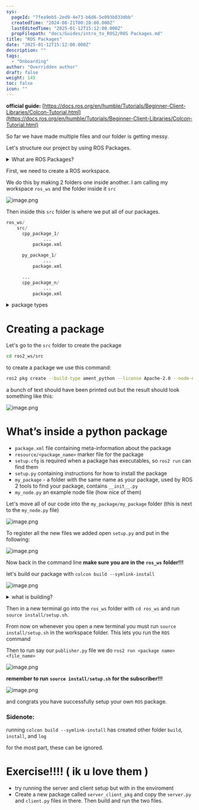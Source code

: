 ```yaml
---
sys:
  pageId: "7fea9eb5-2ed9-4e73-b6d6-5e093b833dbb"
  createdTime: "2024-08-21T00:28:00.000Z"
  lastEditedTime: "2025-01-12T15:12:00.000Z"
  propFilepath: "docs/Guides/intro_to_ROS2/ROS Packages.md"
title: "ROS Packages"
date: "2025-01-12T15:12:00.000Z"
description: ""
tags:
  - "Onboarding"
author: "Overridden author"
draft: false
weight: 145
toc: false
icon: ""
---
```


**official guide:** [https://docs.ros.org/en/humble/Tutorials/Beginner-Client-Libraries/Colcon-Tutorial.html](https://docs.ros.org/en/humble/Tutorials/Beginner-Client-Libraries/Colcon-Tutorial.html)

So far we have made multiple files and our folder is getting messy.

Let's structure our project by using ROS Packages.

<details>

<summary>What are ROS Packages?</summary>

ROS Packages are, as the name implies, packages of code that are highly sharable between ROS developers.

They consist of a folder, `package.xml` file, and source code

```python
      cpp_package_1/
		      ... imagine much code files here ..
          package.xml
```

</details>

First, we need to create a ROS workspace.

We do this by making 2 folders one inside another. I am calling my workspace `ros_ws` and the folder inside it `src`

![image.png](https://prod-files-secure.s3.us-west-2.amazonaws.com/d518164a-d88e-44d1-a4ee-3adb3bd8bce0/70706947-fd18-4537-a67b-e12946812d31/image.png?X-Amz-Algorithm=AWS4-HMAC-SHA256&X-Amz-Content-Sha256=UNSIGNED-PAYLOAD&X-Amz-Credential=ASIAZI2LB4666VQ7ANLB%2F20250525%2Fus-west-2%2Fs3%2Faws4_request&X-Amz-Date=20250525T034048Z&X-Amz-Expires=3600&X-Amz-Security-Token=IQoJb3JpZ2luX2VjEFwaCXVzLXdlc3QtMiJHMEUCIQC6pX2G2IteNOd2%2FT%2BQBS9HPOERevrfGVvIfytvra09YwIgRcJenQcr%2FpKZI9R92AbPQTsRND2Z%2FX3Tv8qSQt8zVIEq%2FwMIJBAAGgw2Mzc0MjMxODM4MDUiDD7szSJedYehnk5MayrcAzheFdOGyIL7%2Fw%2FGMjAr5YT390GgQ9r1IezTVt5bFDoLC5R396OdjQOzNV7%2FZdJ3jFgL%2B9%2Fmqijdj7zefIKGw5M1aWZ4lTWFqOdTLcPphIQv1yrHGCOpyn%2BHbFLXzzvGivUHvGCdKVMEzor70ypUYCa%2FSfLsjmiBgOKFMrT6oInOItFe5MKG1sT15FpcbW0svu625LlcJ4XfdZof2TiqRA1DzxK%2BZvvELzjNR8YFJejc34pMi7p20BiHHdhjQdxD6fNjaKM3hG9W8wQL6y1jLkld1kLR6sErx3mofsnSFg4VCmnVpJ6v7H1XXRXFBcMmx5Mwl3cmTTHsGHN5X4Eh92KpSeAj968l9ut2H1vxpJU0Ya6Ur7L6YmWzdVVWpHbPf6%2FBK4s%2FE7SQPPrJewLBj9ch5dFzUlSMF8bOkQj0wz8QWVnNhVRHZugicsnGfuxXFiiYdo4P2F%2BEs5DWzMH5FS2A5WD0H8sxQV1JjE6%2Bj4Yo88STFYDjaaJ1aKB3Rd5bQXvJvhAXK07UKJ1t8CF3JBDQJCH7IupbFlaPGgXOxZtm0%2B5Tv2IuIXt5cfL%2BztgRNtMdM0guDRFM0MOZ3eP3if4wIIlPJlHBd%2BRB3tz3lxB%2BGR2a0Lf1C%2BZtM3PrMJyYysEGOqUBBQl656e5re7pE7R0lVd9dVI95maTlowEz1l4aS6VSCSR2DIc2M%2BDxubBm%2BgkWtA4A2qkKj%2FRCp35zj65PjyY1NE%2Bksuoegg6FHbeJpfNkP4siQCoUBfL2MlEij1nGxOMKiWgwnLxLE4Hq94vA9WUZ9h1ZdW7pj0U4VYz8aY9AylfNp%2B6FPbRR4RK10OpxLVh0j8QTvw%2BGBtjXtvejRTmEW1y8tEL&X-Amz-Signature=5d8d6917b241272eddc11ac7dd5d26fc10324f037cedc5385e80506e3697cde8&X-Amz-SignedHeaders=host&x-id=GetObject)

Then inside this `src` folder is where we put all of our packages.

```python
ros_ws/
    src/
      cpp_package_1/
		      ...
          package.xml

      py_package_1/
		      ...
          package.xml

      ...
      cpp_package_n/
		      ...
          package.xml

```

<details>

<summary>package types</summary>

packages can be either `C++` or python.

the intern file structure is different for each but for this guide we will stick to creating python packages

</details>

# Creating a package

Let's go to the `src` folder to create the package

```bash
cd ros2_ws/src
```

to create a package we use this command:

```bash
ros2 pkg create --build-type ament_python --license Apache-2.0 --node-name my_node my_package
```

a bunch of text should have been printed out but the result should look something like this:

![image.png](https://prod-files-secure.s3.us-west-2.amazonaws.com/d518164a-d88e-44d1-a4ee-3adb3bd8bce0/e6cf1e3f-8512-4a3e-b131-079f800bf3e8/image.png?X-Amz-Algorithm=AWS4-HMAC-SHA256&X-Amz-Content-Sha256=UNSIGNED-PAYLOAD&X-Amz-Credential=ASIAZI2LB4666VQ7ANLB%2F20250525%2Fus-west-2%2Fs3%2Faws4_request&X-Amz-Date=20250525T034048Z&X-Amz-Expires=3600&X-Amz-Security-Token=IQoJb3JpZ2luX2VjEFwaCXVzLXdlc3QtMiJHMEUCIQC6pX2G2IteNOd2%2FT%2BQBS9HPOERevrfGVvIfytvra09YwIgRcJenQcr%2FpKZI9R92AbPQTsRND2Z%2FX3Tv8qSQt8zVIEq%2FwMIJBAAGgw2Mzc0MjMxODM4MDUiDD7szSJedYehnk5MayrcAzheFdOGyIL7%2Fw%2FGMjAr5YT390GgQ9r1IezTVt5bFDoLC5R396OdjQOzNV7%2FZdJ3jFgL%2B9%2Fmqijdj7zefIKGw5M1aWZ4lTWFqOdTLcPphIQv1yrHGCOpyn%2BHbFLXzzvGivUHvGCdKVMEzor70ypUYCa%2FSfLsjmiBgOKFMrT6oInOItFe5MKG1sT15FpcbW0svu625LlcJ4XfdZof2TiqRA1DzxK%2BZvvELzjNR8YFJejc34pMi7p20BiHHdhjQdxD6fNjaKM3hG9W8wQL6y1jLkld1kLR6sErx3mofsnSFg4VCmnVpJ6v7H1XXRXFBcMmx5Mwl3cmTTHsGHN5X4Eh92KpSeAj968l9ut2H1vxpJU0Ya6Ur7L6YmWzdVVWpHbPf6%2FBK4s%2FE7SQPPrJewLBj9ch5dFzUlSMF8bOkQj0wz8QWVnNhVRHZugicsnGfuxXFiiYdo4P2F%2BEs5DWzMH5FS2A5WD0H8sxQV1JjE6%2Bj4Yo88STFYDjaaJ1aKB3Rd5bQXvJvhAXK07UKJ1t8CF3JBDQJCH7IupbFlaPGgXOxZtm0%2B5Tv2IuIXt5cfL%2BztgRNtMdM0guDRFM0MOZ3eP3if4wIIlPJlHBd%2BRB3tz3lxB%2BGR2a0Lf1C%2BZtM3PrMJyYysEGOqUBBQl656e5re7pE7R0lVd9dVI95maTlowEz1l4aS6VSCSR2DIc2M%2BDxubBm%2BgkWtA4A2qkKj%2FRCp35zj65PjyY1NE%2Bksuoegg6FHbeJpfNkP4siQCoUBfL2MlEij1nGxOMKiWgwnLxLE4Hq94vA9WUZ9h1ZdW7pj0U4VYz8aY9AylfNp%2B6FPbRR4RK10OpxLVh0j8QTvw%2BGBtjXtvejRTmEW1y8tEL&X-Amz-Signature=484ee22b35ee17a55c63faf23797e277e6ef1ef5182267faeeb4af2d47201192&X-Amz-SignedHeaders=host&x-id=GetObject)

# What’s inside a python package

- `package.xml` file containing meta-information about the package
- `resource/<package_name>` marker file for the package
- `setup.cfg` is required when a package has executables, so `ros2 run` can find them
- `setup.py` containing instructions for how to install the package
- `my_package` - a folder with the same name as your package, used by ROS 2 tools to find your package, contains `__init__.py`
- `my_node.py` an example node file (how nice of them)

Let's move all of our code into the `my_package/my_package` folder (this is next to the `my_node.py` file)

![image.png](https://prod-files-secure.s3.us-west-2.amazonaws.com/d518164a-d88e-44d1-a4ee-3adb3bd8bce0/9ce58f11-0da9-4d3e-b86d-506a9685d378/image.png?X-Amz-Algorithm=AWS4-HMAC-SHA256&X-Amz-Content-Sha256=UNSIGNED-PAYLOAD&X-Amz-Credential=ASIAZI2LB4666VQ7ANLB%2F20250525%2Fus-west-2%2Fs3%2Faws4_request&X-Amz-Date=20250525T034048Z&X-Amz-Expires=3600&X-Amz-Security-Token=IQoJb3JpZ2luX2VjEFwaCXVzLXdlc3QtMiJHMEUCIQC6pX2G2IteNOd2%2FT%2BQBS9HPOERevrfGVvIfytvra09YwIgRcJenQcr%2FpKZI9R92AbPQTsRND2Z%2FX3Tv8qSQt8zVIEq%2FwMIJBAAGgw2Mzc0MjMxODM4MDUiDD7szSJedYehnk5MayrcAzheFdOGyIL7%2Fw%2FGMjAr5YT390GgQ9r1IezTVt5bFDoLC5R396OdjQOzNV7%2FZdJ3jFgL%2B9%2Fmqijdj7zefIKGw5M1aWZ4lTWFqOdTLcPphIQv1yrHGCOpyn%2BHbFLXzzvGivUHvGCdKVMEzor70ypUYCa%2FSfLsjmiBgOKFMrT6oInOItFe5MKG1sT15FpcbW0svu625LlcJ4XfdZof2TiqRA1DzxK%2BZvvELzjNR8YFJejc34pMi7p20BiHHdhjQdxD6fNjaKM3hG9W8wQL6y1jLkld1kLR6sErx3mofsnSFg4VCmnVpJ6v7H1XXRXFBcMmx5Mwl3cmTTHsGHN5X4Eh92KpSeAj968l9ut2H1vxpJU0Ya6Ur7L6YmWzdVVWpHbPf6%2FBK4s%2FE7SQPPrJewLBj9ch5dFzUlSMF8bOkQj0wz8QWVnNhVRHZugicsnGfuxXFiiYdo4P2F%2BEs5DWzMH5FS2A5WD0H8sxQV1JjE6%2Bj4Yo88STFYDjaaJ1aKB3Rd5bQXvJvhAXK07UKJ1t8CF3JBDQJCH7IupbFlaPGgXOxZtm0%2B5Tv2IuIXt5cfL%2BztgRNtMdM0guDRFM0MOZ3eP3if4wIIlPJlHBd%2BRB3tz3lxB%2BGR2a0Lf1C%2BZtM3PrMJyYysEGOqUBBQl656e5re7pE7R0lVd9dVI95maTlowEz1l4aS6VSCSR2DIc2M%2BDxubBm%2BgkWtA4A2qkKj%2FRCp35zj65PjyY1NE%2Bksuoegg6FHbeJpfNkP4siQCoUBfL2MlEij1nGxOMKiWgwnLxLE4Hq94vA9WUZ9h1ZdW7pj0U4VYz8aY9AylfNp%2B6FPbRR4RK10OpxLVh0j8QTvw%2BGBtjXtvejRTmEW1y8tEL&X-Amz-Signature=9c91de8cdaab216c1ecf953f4963f9e173186a1815d992335360dfdd32f9d0db&X-Amz-SignedHeaders=host&x-id=GetObject)

To register all the new files we added open `setup.py` and put in the following:

![image.png](https://prod-files-secure.s3.us-west-2.amazonaws.com/d518164a-d88e-44d1-a4ee-3adb3bd8bce0/1cd7c262-4cae-4496-9d75-c178537d24a2/image.png?X-Amz-Algorithm=AWS4-HMAC-SHA256&X-Amz-Content-Sha256=UNSIGNED-PAYLOAD&X-Amz-Credential=ASIAZI2LB4666VQ7ANLB%2F20250525%2Fus-west-2%2Fs3%2Faws4_request&X-Amz-Date=20250525T034048Z&X-Amz-Expires=3600&X-Amz-Security-Token=IQoJb3JpZ2luX2VjEFwaCXVzLXdlc3QtMiJHMEUCIQC6pX2G2IteNOd2%2FT%2BQBS9HPOERevrfGVvIfytvra09YwIgRcJenQcr%2FpKZI9R92AbPQTsRND2Z%2FX3Tv8qSQt8zVIEq%2FwMIJBAAGgw2Mzc0MjMxODM4MDUiDD7szSJedYehnk5MayrcAzheFdOGyIL7%2Fw%2FGMjAr5YT390GgQ9r1IezTVt5bFDoLC5R396OdjQOzNV7%2FZdJ3jFgL%2B9%2Fmqijdj7zefIKGw5M1aWZ4lTWFqOdTLcPphIQv1yrHGCOpyn%2BHbFLXzzvGivUHvGCdKVMEzor70ypUYCa%2FSfLsjmiBgOKFMrT6oInOItFe5MKG1sT15FpcbW0svu625LlcJ4XfdZof2TiqRA1DzxK%2BZvvELzjNR8YFJejc34pMi7p20BiHHdhjQdxD6fNjaKM3hG9W8wQL6y1jLkld1kLR6sErx3mofsnSFg4VCmnVpJ6v7H1XXRXFBcMmx5Mwl3cmTTHsGHN5X4Eh92KpSeAj968l9ut2H1vxpJU0Ya6Ur7L6YmWzdVVWpHbPf6%2FBK4s%2FE7SQPPrJewLBj9ch5dFzUlSMF8bOkQj0wz8QWVnNhVRHZugicsnGfuxXFiiYdo4P2F%2BEs5DWzMH5FS2A5WD0H8sxQV1JjE6%2Bj4Yo88STFYDjaaJ1aKB3Rd5bQXvJvhAXK07UKJ1t8CF3JBDQJCH7IupbFlaPGgXOxZtm0%2B5Tv2IuIXt5cfL%2BztgRNtMdM0guDRFM0MOZ3eP3if4wIIlPJlHBd%2BRB3tz3lxB%2BGR2a0Lf1C%2BZtM3PrMJyYysEGOqUBBQl656e5re7pE7R0lVd9dVI95maTlowEz1l4aS6VSCSR2DIc2M%2BDxubBm%2BgkWtA4A2qkKj%2FRCp35zj65PjyY1NE%2Bksuoegg6FHbeJpfNkP4siQCoUBfL2MlEij1nGxOMKiWgwnLxLE4Hq94vA9WUZ9h1ZdW7pj0U4VYz8aY9AylfNp%2B6FPbRR4RK10OpxLVh0j8QTvw%2BGBtjXtvejRTmEW1y8tEL&X-Amz-Signature=4f4d576f02cd90f3f879447eb00d30ddd5473910d00badaeef0f0f2c4d258dee&X-Amz-SignedHeaders=host&x-id=GetObject)

Now back in the command line **make sure you are in the** **`ros_ws`** **folder!!!**

let's build our package with `colcon build --symlink-install`

![image.png](https://prod-files-secure.s3.us-west-2.amazonaws.com/d518164a-d88e-44d1-a4ee-3adb3bd8bce0/2f2a0d27-b173-48fd-b189-5f5c0ce65619/image.png?X-Amz-Algorithm=AWS4-HMAC-SHA256&X-Amz-Content-Sha256=UNSIGNED-PAYLOAD&X-Amz-Credential=ASIAZI2LB4666VQ7ANLB%2F20250525%2Fus-west-2%2Fs3%2Faws4_request&X-Amz-Date=20250525T034048Z&X-Amz-Expires=3600&X-Amz-Security-Token=IQoJb3JpZ2luX2VjEFwaCXVzLXdlc3QtMiJHMEUCIQC6pX2G2IteNOd2%2FT%2BQBS9HPOERevrfGVvIfytvra09YwIgRcJenQcr%2FpKZI9R92AbPQTsRND2Z%2FX3Tv8qSQt8zVIEq%2FwMIJBAAGgw2Mzc0MjMxODM4MDUiDD7szSJedYehnk5MayrcAzheFdOGyIL7%2Fw%2FGMjAr5YT390GgQ9r1IezTVt5bFDoLC5R396OdjQOzNV7%2FZdJ3jFgL%2B9%2Fmqijdj7zefIKGw5M1aWZ4lTWFqOdTLcPphIQv1yrHGCOpyn%2BHbFLXzzvGivUHvGCdKVMEzor70ypUYCa%2FSfLsjmiBgOKFMrT6oInOItFe5MKG1sT15FpcbW0svu625LlcJ4XfdZof2TiqRA1DzxK%2BZvvELzjNR8YFJejc34pMi7p20BiHHdhjQdxD6fNjaKM3hG9W8wQL6y1jLkld1kLR6sErx3mofsnSFg4VCmnVpJ6v7H1XXRXFBcMmx5Mwl3cmTTHsGHN5X4Eh92KpSeAj968l9ut2H1vxpJU0Ya6Ur7L6YmWzdVVWpHbPf6%2FBK4s%2FE7SQPPrJewLBj9ch5dFzUlSMF8bOkQj0wz8QWVnNhVRHZugicsnGfuxXFiiYdo4P2F%2BEs5DWzMH5FS2A5WD0H8sxQV1JjE6%2Bj4Yo88STFYDjaaJ1aKB3Rd5bQXvJvhAXK07UKJ1t8CF3JBDQJCH7IupbFlaPGgXOxZtm0%2B5Tv2IuIXt5cfL%2BztgRNtMdM0guDRFM0MOZ3eP3if4wIIlPJlHBd%2BRB3tz3lxB%2BGR2a0Lf1C%2BZtM3PrMJyYysEGOqUBBQl656e5re7pE7R0lVd9dVI95maTlowEz1l4aS6VSCSR2DIc2M%2BDxubBm%2BgkWtA4A2qkKj%2FRCp35zj65PjyY1NE%2Bksuoegg6FHbeJpfNkP4siQCoUBfL2MlEij1nGxOMKiWgwnLxLE4Hq94vA9WUZ9h1ZdW7pj0U4VYz8aY9AylfNp%2B6FPbRR4RK10OpxLVh0j8QTvw%2BGBtjXtvejRTmEW1y8tEL&X-Amz-Signature=7327cb13deb65fff4cdd21985f9f4646228684f3859f20bf8226d9c6716531ad&X-Amz-SignedHeaders=host&x-id=GetObject)

<details>

<summary>what is building?</summary>

if you are a CS major at Rose-Hulman you will learn the answer to this in CSSE132

but TLDR; is it combines all the code files into one program that can be run easily 

</details>

Then in a new terminal go into the `ros_ws` folder with `cd ros_ws` and run `source install/setup.sh`. 

From now on whenever you open a new terminal you must run `source install/setup.sh` in the workspace folder. This lets you run the `ROS` command

Then to run say our `publisher.py` file we do `ros2 run <package name> <file_name>`

![image.png](https://prod-files-secure.s3.us-west-2.amazonaws.com/d518164a-d88e-44d1-a4ee-3adb3bd8bce0/4f4b1219-3a44-4632-aa0a-ce3471699f59/image.png?X-Amz-Algorithm=AWS4-HMAC-SHA256&X-Amz-Content-Sha256=UNSIGNED-PAYLOAD&X-Amz-Credential=ASIAZI2LB4666VQ7ANLB%2F20250525%2Fus-west-2%2Fs3%2Faws4_request&X-Amz-Date=20250525T034048Z&X-Amz-Expires=3600&X-Amz-Security-Token=IQoJb3JpZ2luX2VjEFwaCXVzLXdlc3QtMiJHMEUCIQC6pX2G2IteNOd2%2FT%2BQBS9HPOERevrfGVvIfytvra09YwIgRcJenQcr%2FpKZI9R92AbPQTsRND2Z%2FX3Tv8qSQt8zVIEq%2FwMIJBAAGgw2Mzc0MjMxODM4MDUiDD7szSJedYehnk5MayrcAzheFdOGyIL7%2Fw%2FGMjAr5YT390GgQ9r1IezTVt5bFDoLC5R396OdjQOzNV7%2FZdJ3jFgL%2B9%2Fmqijdj7zefIKGw5M1aWZ4lTWFqOdTLcPphIQv1yrHGCOpyn%2BHbFLXzzvGivUHvGCdKVMEzor70ypUYCa%2FSfLsjmiBgOKFMrT6oInOItFe5MKG1sT15FpcbW0svu625LlcJ4XfdZof2TiqRA1DzxK%2BZvvELzjNR8YFJejc34pMi7p20BiHHdhjQdxD6fNjaKM3hG9W8wQL6y1jLkld1kLR6sErx3mofsnSFg4VCmnVpJ6v7H1XXRXFBcMmx5Mwl3cmTTHsGHN5X4Eh92KpSeAj968l9ut2H1vxpJU0Ya6Ur7L6YmWzdVVWpHbPf6%2FBK4s%2FE7SQPPrJewLBj9ch5dFzUlSMF8bOkQj0wz8QWVnNhVRHZugicsnGfuxXFiiYdo4P2F%2BEs5DWzMH5FS2A5WD0H8sxQV1JjE6%2Bj4Yo88STFYDjaaJ1aKB3Rd5bQXvJvhAXK07UKJ1t8CF3JBDQJCH7IupbFlaPGgXOxZtm0%2B5Tv2IuIXt5cfL%2BztgRNtMdM0guDRFM0MOZ3eP3if4wIIlPJlHBd%2BRB3tz3lxB%2BGR2a0Lf1C%2BZtM3PrMJyYysEGOqUBBQl656e5re7pE7R0lVd9dVI95maTlowEz1l4aS6VSCSR2DIc2M%2BDxubBm%2BgkWtA4A2qkKj%2FRCp35zj65PjyY1NE%2Bksuoegg6FHbeJpfNkP4siQCoUBfL2MlEij1nGxOMKiWgwnLxLE4Hq94vA9WUZ9h1ZdW7pj0U4VYz8aY9AylfNp%2B6FPbRR4RK10OpxLVh0j8QTvw%2BGBtjXtvejRTmEW1y8tEL&X-Amz-Signature=3d513905837105803b617853ecfef45b41d319e1140db4fc1ece34e7cfb34717&X-Amz-SignedHeaders=host&x-id=GetObject)

**remember to run** **`source install/setup.sh`** **for the subscriber!!!**

![image.png](https://prod-files-secure.s3.us-west-2.amazonaws.com/d518164a-d88e-44d1-a4ee-3adb3bd8bce0/02121119-dad4-49ec-8356-c956108b4243/image.png?X-Amz-Algorithm=AWS4-HMAC-SHA256&X-Amz-Content-Sha256=UNSIGNED-PAYLOAD&X-Amz-Credential=ASIAZI2LB4666VQ7ANLB%2F20250525%2Fus-west-2%2Fs3%2Faws4_request&X-Amz-Date=20250525T034048Z&X-Amz-Expires=3600&X-Amz-Security-Token=IQoJb3JpZ2luX2VjEFwaCXVzLXdlc3QtMiJHMEUCIQC6pX2G2IteNOd2%2FT%2BQBS9HPOERevrfGVvIfytvra09YwIgRcJenQcr%2FpKZI9R92AbPQTsRND2Z%2FX3Tv8qSQt8zVIEq%2FwMIJBAAGgw2Mzc0MjMxODM4MDUiDD7szSJedYehnk5MayrcAzheFdOGyIL7%2Fw%2FGMjAr5YT390GgQ9r1IezTVt5bFDoLC5R396OdjQOzNV7%2FZdJ3jFgL%2B9%2Fmqijdj7zefIKGw5M1aWZ4lTWFqOdTLcPphIQv1yrHGCOpyn%2BHbFLXzzvGivUHvGCdKVMEzor70ypUYCa%2FSfLsjmiBgOKFMrT6oInOItFe5MKG1sT15FpcbW0svu625LlcJ4XfdZof2TiqRA1DzxK%2BZvvELzjNR8YFJejc34pMi7p20BiHHdhjQdxD6fNjaKM3hG9W8wQL6y1jLkld1kLR6sErx3mofsnSFg4VCmnVpJ6v7H1XXRXFBcMmx5Mwl3cmTTHsGHN5X4Eh92KpSeAj968l9ut2H1vxpJU0Ya6Ur7L6YmWzdVVWpHbPf6%2FBK4s%2FE7SQPPrJewLBj9ch5dFzUlSMF8bOkQj0wz8QWVnNhVRHZugicsnGfuxXFiiYdo4P2F%2BEs5DWzMH5FS2A5WD0H8sxQV1JjE6%2Bj4Yo88STFYDjaaJ1aKB3Rd5bQXvJvhAXK07UKJ1t8CF3JBDQJCH7IupbFlaPGgXOxZtm0%2B5Tv2IuIXt5cfL%2BztgRNtMdM0guDRFM0MOZ3eP3if4wIIlPJlHBd%2BRB3tz3lxB%2BGR2a0Lf1C%2BZtM3PrMJyYysEGOqUBBQl656e5re7pE7R0lVd9dVI95maTlowEz1l4aS6VSCSR2DIc2M%2BDxubBm%2BgkWtA4A2qkKj%2FRCp35zj65PjyY1NE%2Bksuoegg6FHbeJpfNkP4siQCoUBfL2MlEij1nGxOMKiWgwnLxLE4Hq94vA9WUZ9h1ZdW7pj0U4VYz8aY9AylfNp%2B6FPbRR4RK10OpxLVh0j8QTvw%2BGBtjXtvejRTmEW1y8tEL&X-Amz-Signature=d03bb82a37ecd6e0af1041d4f43409771bd6e6adb95891e259b8d55d208c98bf&X-Amz-SignedHeaders=host&x-id=GetObject)

and congrats you have successfully setup your own `ROS` package.

### Sidenote:

running `colcon build --symlink-install` has created other folder `build`, `install`, and `log`

for the most part, these can be ignored.

# Exercise!!!! ( ik u love them )

- try running the server and client setup but with in the enviroment
- Create a new package called `server_client_pkg` and copy the `server.py` and `client.py` files in there. Then build and run the two files.
